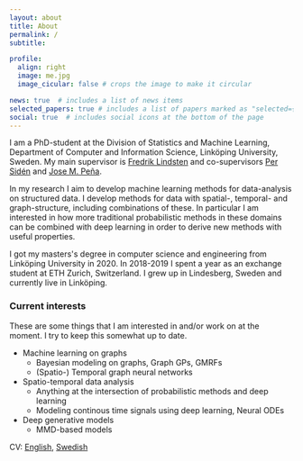 ```yaml
---
layout: about
title: About
permalink: /
subtitle:

profile:
  align: right
  image: me.jpg
  image_cicular: false # crops the image to make it circular

news: true  # includes a list of news items
selected_papers: true # includes a list of papers marked as "selected={true}"
social: true  # includes social icons at the bottom of the page
---
```


I am a PhD-student at the Division of Statistics and Machine Learning, Department of Computer and Information Science, Linköping University, Sweden.
My main supervisor is [Fredrik Lindsten](https://lindsten.netlify.app/) and co-supervisors [Per Sidén](https://liu.se/en/employee/persi28) and [Jose M. Peña](https://www.ida.liu.se/~jospe50/).

In my research I aim to develop machine learning methods for data-analysis on structured data.
I develop methods for data with spatial-, temporal- and graph-structure, including combinations of these.
In particular I am interested in how more traditional probabilistic methods in these domains can be combined with deep learning in order to derive new methods with useful properties.

I got my masters's degree in computer science and engineering from Linköping University in 2020.
In 2018-2019 I spent a year as an exchange student at ETH Zurich, Switzerland.
I grew up in Lindesberg, Sweden and currently live in Linköping.
<!-- I am an avid Linux user and a believer in free and open source software. Openness of ideas, culture and research is very important to me. -->

### Current interests
These are some things that I am interested in and/or work on at the moment. I try to keep this somewhat up to date.

* Machine learning on graphs
  * Bayesian modeling on graphs, Graph GPs, GMRFs
  * (Spatio-) Temporal graph neural networks
* Spatio-temporal data analysis
  * Anything at the intersection of probabilistic methods and deep learning
  * Modeling continous time signals using deep learning, Neural ODEs
* Deep generative models
  * MMD-based models

CV: [English](https://joeloskarsson.github.io/CV/CV_english.pdf),
[Swedish](https://joeloskarsson.github.io/CV/CV_swedish.pdf)


